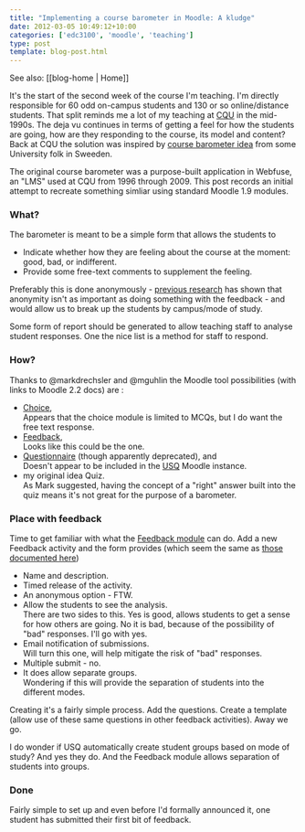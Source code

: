 ```yaml
---
title: "Implementing a course barometer in Moodle: A kludge"
date: 2012-03-05 10:49:12+10:00
categories: ['edc3100', 'moodle', 'teaching']
type: post
template: blog-post.html
---
```


See also: [[blog-home | Home]]

It's the start of the second week of the course I'm teaching. I'm directly responsible for 60 odd on-campus students and 130 or so online/distance students. That split reminds me a lot of my teaching at [CQU](http://www.cqu.edu.au/) in the mid-1990s. The deja vu continues in terms of getting a feel for how the students are going, how are they responding to the course, its model and content? Back at CQU the solution was inspired by [course barometer idea](/blog2/student-feedback-anonymity-observable-change-and-course-barometers/) from some University folk in Sweeden.

The original course barometer was a purpose-built application in Webfuse, an "LMS" used at CQU from 1996 through 2009. This post records an initial attempt to recreate something simliar using standard Moodle 1.9 modules.

### What?

The barometer is meant to be a simple form that allows the students to

- Indicate whether how they are feeling about the course at the moment: good, bad, or indifferent.
- Provide some free-text comments to supplement the feeling.

Preferably this is done anonymously - [previous research](/blog2/student-feedback-anonymity-observable-change-and-course-barometers/) has shown that anonymity isn't as important as doing something with the feedback - and would allow us to break up the students by campus/mode of study.

Some form of report should be generated to allow teaching staff to analyse student responses. One the nice list is a method for staff to respond.

### How?

Thanks to @markdrechsler and @mguhlin the Moodle tool possibilities (with links to Moodle 2.2 docs) are :

- [Choice](http://docs.moodle.org/22/en/Choice_module),  
    Appears that the choice module is limited to MCQs, but I do want the free text response.
- [Feedback](http://docs.moodle.org/22/en/Feedback_module),  
    Looks like this could be the one.
- [Questionnaire](http://docs.moodle.org/22/en/Questionnaire_module) (though apparently deprecated), and  
    Doesn't appear to be included in the [USQ](http://www.usq.edu.au/) Moodle instance.
- my original idea Quiz.  
    As Mark suggested, having the concept of a "right" answer built into the quiz means it's not great for the purpose of a barometer.

### Place with feedback

Time to get familiar with what the [Feedback module](http://docs.moodle.org/22/en/Feedback_module) can do. Add a new Feedback activity and the form provides (which seem the same as [those documented here](http://docs.moodle.org/22/en/Feedback_settings))

- Name and description.
- Timed release of the activity.
- An anonymous option - FTW.
- Allow the students to see the analysis.  
    There are two sides to this. Yes is good, allows students to get a sense for how others are going. No it is bad, because of the possibility of "bad" responses. I'll go with yes.
- Email notification of submissions.  
    Will turn this one, will help mitigate the risk of "bad" responses.
- Multiple submit - no.
- It does allow separate groups.  
    Wondering if this will provide the separation of students into the different modes.

Creating it's a fairly simple process. Add the questions. Create a template (allow use of these same questions in other feedback activities). Away we go.

I do wonder if USQ automatically create student groups based on mode of study? And yes they do. And the Feedback module allows separation of students into groups.

### Done

Fairly simple to set up and even before I'd formally announced it, one student has submitted their first bit of feedback.